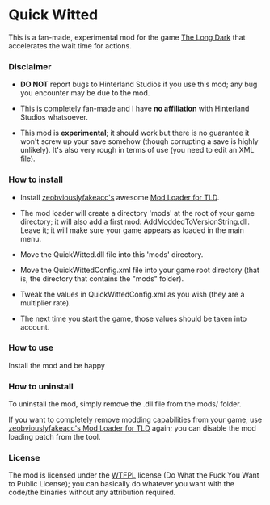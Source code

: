 ﻿# Quick Witted

This is a fan-made, experimental mod for the game [The Long Dark](http://hinterlandgames.com/) that accelerates the wait time for actions.

### Disclaimer

* **DO NOT** report bugs to Hinterland Studios if you use this mod; any bug you encounter may be due to the mod.

* This is completely fan-made and I have **no affiliation** with Hinterland Studios whatsoever.

* This mod is **experimental**; it should work but there is no guarantee it won't screw up your save somehow (though corrupting a save is highly unlikely). It's also very rough in terms of use (you need to edit an XML file).

### How to install

* Install [zeobviouslyfakeacc's](https://github.com/zeobviouslyfakeacc) awesome [Mod Loader for TLD](https://github.com/zeobviouslyfakeacc/ModLoaderInstaller).

* The mod loader will create a directory 'mods' at the root of your game directory; it will also add a first mod: AddModdedToVersionString.dll. Leave it; it will make sure your game appears as loaded in the main menu.

* Move the QuickWitted.dll file into this 'mods' directory.

* Move the QuickWittedConfig.xml file into your game root directory (that is, the directory that contains the "mods" folder).

* Tweak the values in QuickWittedConfig.xml as you wish (they are a multiplier rate).

* The next time you start the game, those values should be taken into account.

### How to use
Install the mod and be happy

### How to uninstall

To uninstall the mod, simply remove the .dll file from the mods/ folder.

If you want to completely remove modding capabilities from your game, use [zeobviouslyfakeacc's Mod Loader for TLD](https://github.com/zeobviouslyfakeacc/ModLoaderInstaller) again; you can disable the mod loading patch from the tool.

### License

The mod is licensed under the [WTFPL](http://www.wtfpl.net/) license (Do What the Fuck You Want to Public License); you can basically do whatever you want with the code/the binaries without any attribution required.